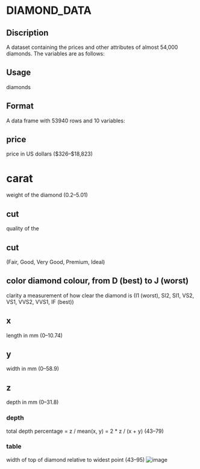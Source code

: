 # DIAMOND_DATA

## Discription
A dataset containing the prices and other attributes of almost 54,000 diamonds. The variables are as follows:

## Usage
diamonds
## Format
A data frame with 53940 rows and 10 variables: 

## price 
price in US dollars (\$326–\$18,823)  

# carat 
weight of the diamond (0.2–5.01)  

## cut 
quality of the 

## cut 
(Fair, Good, Very Good, Premium, Ideal)  

## color diamond colour, from D (best) to J (worst)  
clarity a measurement of how clear the diamond is (I1 (worst), SI2, SI1, VS2, VS1, VVS2, VVS1, IF (best))  

## x
length in mm (0–10.74)  

## y 
width in mm (0–58.9)  

## z 
depth in mm (0–31.8)  

### depth 
total depth percentage = z / mean(x, y) = 2 * z / (x + y) (43–79)  

### table 
width of top of diamond relative to widest point (43–95)
![image](https://user-images.githubusercontent.com/70443251/118310343-1ca8ed80-b50c-11eb-826e-7faef2e6e318.png)


